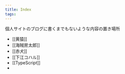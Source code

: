 ```yaml
---
title: Index
tags:
---
```

個人サイトのブログに書くまでもないような内容の置き場所
- [[黄猿]]
- [[海賊房太郎]] 
- [[赤犬]]
- [[下江コハル]] 
- [[TypeScript]] 
- 
